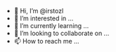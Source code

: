 - 👋 Hi, I’m @irstozl
- 👀 I’m interested in ...
- 🌱 I’m currently learning ...
- 💞️ I’m looking to collaborate on ...
- 📫 How to reach me ...

<!---
irstozl/irstozl is a ✨ special ✨ repository because its `README.md` (this file) appears on your GitHub profile.
You can click the Preview link to take a look at your changes.
--->
